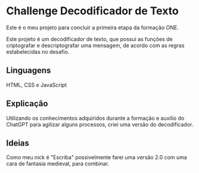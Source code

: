 # Challenge Decodificador de Texto

Este é o meu projeto para concluir a primeira etapa da formação ONE. 

Este projeto é um decodificador de texto, que possui as funções de criptografar e descriptografar uma mensagem, de acordo com as regras estabelecidas no desafio.

## Linguagens

HTML, CSS e JavaScript

## Explicação

Utilizando os conhecimentos adquiridos durante a formação e auxílio do ChatGPT para agilizar alguns processos, criei uma versão do decodificador.

## Ideias

Como meu nick é "Escriba" possivelmente farei uma versão 2.0 com uma cara de fantasia medieval, para combinar.